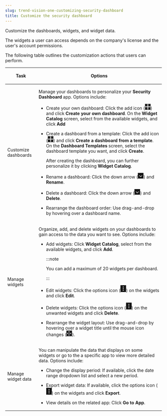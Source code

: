 ```yaml
---
slug: trend-vision-one-customizing-security-dashboard
title: Customize the security dashboard
---
```


Customize the dashboards, widgets, and widget data.

The widgets a user can access depends on the company's license and the user's account permissions.

The following table outlines the customization actions that users can perform.

<table>
<colgroup>
<col style="width: 20%" />
<col style="width: 80%" />
</colgroup>
<thead>
<tr>
<th><p>Task</p></th>
<th><p>Options</p></th>
</tr>
</thead>
<tbody>
<tr>
<td><p>Customize dashboards</p></td>
<td><p>Manage your dashboards to personalize your <strong>Security Dashboard</strong> app. Options include:</p>
<ul>
<li><p>Create your own dashboard: Click the add icon (<img src="./images/add2=GUID-4C2487F5-3CC3-44DF-8FDB-FC35B1249EFE=1=en-us=Low.webp" />) and click <strong>Create your own dashboard</strong>. On the <strong>Widget Catalog</strong> screen, select from the available widgets, and click <strong>Add</strong></p></li>
<li><p>Create a dashboard from a template: Click the add icon (<img src="./images/add2=GUID-4C2487F5-3CC3-44DF-8FDB-FC35B1249EFE=1=en-us=Low.webp" />) and click <strong>Create a dashboard from a template</strong>. On the <strong>Dashboard Templates</strong> screen, select the dashboard template you want, and click <strong>Create</strong>.</p>
<p>After creating the dashboard, you can further personalize it by clicking <strong>Widget Catalog</strong>.</p></li>
<li><p>Rename a dashboard: Click the down arrow (<img src="./images/down_arrow_options=GUID-8B389932-D15F-44FD-A088-8250EB0C2710=1=en-us=Low.webp" />) and <strong>Rename</strong>.</p></li>
<li><p>Delete a dashboard: Click the down arrow (<img src="./images/down_arrow_options=GUID-8B389932-D15F-44FD-A088-8250EB0C2710=1=en-us=Low.webp" />) and <strong>Delete</strong>.</p></li>
<li><p>Rearrange the dashboard order: Use drag-and-drop by hovering over a dashboard name.</p></li>
</ul></td>
</tr>
<tr>
<td><p>Manage widgets</p></td>
<td><p>Organize, add, and delete widgets on your dashboards to gain access to the data you want to see. Options include:</p>
<ul>
<li><p>Add widgets: Click <strong>Widget Catalog</strong>, select from the available widgets, and click <strong>Add</strong>.</p>


:::note

<p>You can add a maximum of 20 widgets per dashboard.</p>


:::

</li>
<li><p>Edit widgets: Click the options icon (<img src="./images/options_icon=GUID-408062FA-DA13-4ECA-81EB-31A5B68355A1=1=en-us=Low.webp" />) on the widgets and click <strong>Edit</strong>.</p></li>
<li><p>Delete widgets: Click the options icon (<img src="./images/options_icon=GUID-408062FA-DA13-4ECA-81EB-31A5B68355A1=1=en-us=Low.webp" />) on the unwanted widgets and click <strong>Delete</strong>.</p></li>
<li>Rearrange the widget layout: Use drag-and-drop by hovering over a widget title until the mouse icon changes (<img src="./images/rearrange_mouse_hover=GUID-1AC51C77-C4A2-489B-8215-E48B781F9A36=1=en-us=Low.webp" />).</li>
</ul></td>
</tr>
<tr>
<td><p>Manage widget data</p></td>
<td><p>You can manipulate the data that displays on some widgets or go to the a specific app to view more detailed data. Options include:</p>
<ul>
<li><p>Change the display period: If available, click the date range dropdown list and select a new period.</p></li>
<li><p>Export widget data: If available, click the options icon (<img src="./images/options_icon=GUID-408062FA-DA13-4ECA-81EB-31A5B68355A1=1=en-us=Low.webp" />) on the widgets and click <strong>Export</strong>.</p></li>
<li><p>View details on the related app: Click <strong>Go to App</strong>.</p></li>
</ul></td>
</tr>
</tbody>
</table>
